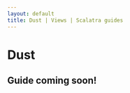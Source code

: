 ```yaml
---
layout: default
title: Dust | Views | Scalatra guides
---
```


<div class="page-header">
  <h1>Dust</h1>
</div>

## Guide coming soon!
